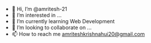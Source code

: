 - 👋 Hi, I’m @amritesh-21
- 👀 I’m interested in ...
- 🌱 I’m currently learning Web Development
- 💞️ I’m looking to collaborate on ...
- 📫 How to reach me amriteshkrishnahui20@gmail.com

<!---
amritesh-21/amritesh-21 is a ✨ special ✨ repository because its `README.md` (this file) appears on your GitHub profile.
You can click the Preview link to take a look at your changes.
--->
